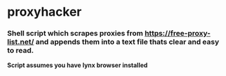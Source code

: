 # proxyhacker
### Shell script which scrapes proxies from https://free-proxy-list.net/ and appends them into a text file thats clear and easy to read.

**Script assumes you have lynx browser installed**
